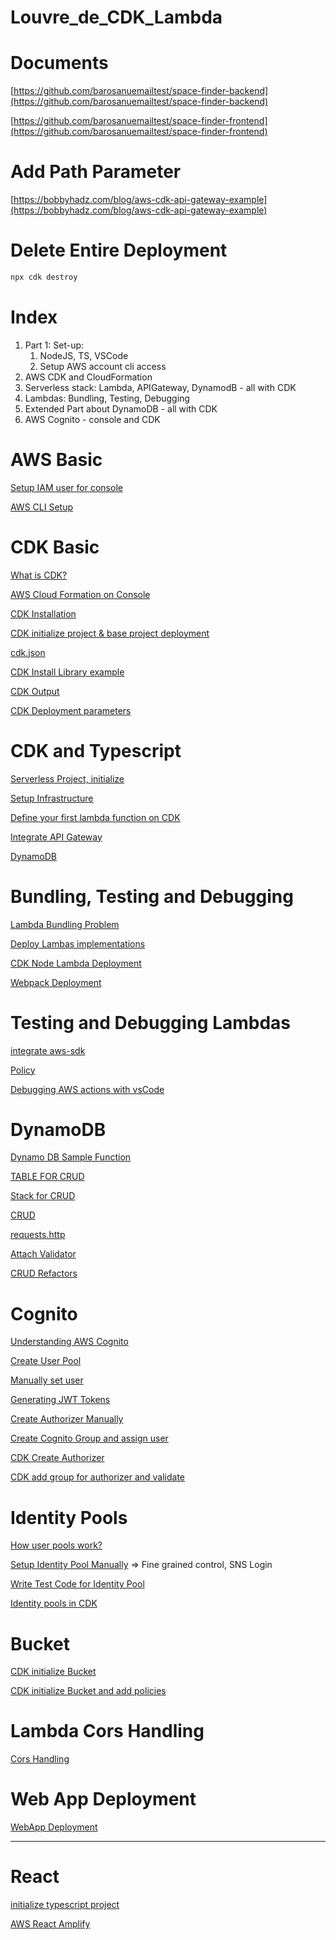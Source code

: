 # Louvre_de_CDK_Lambda

# Documents

[https://github.com/barosanuemailtest/space-finder-backend](https://github.com/barosanuemailtest/space-finder-backend)

[https://github.com/barosanuemailtest/space-finder-frontend](https://github.com/barosanuemailtest/space-finder-frontend)

# Add Path Parameter

[https://bobbyhadz.com/blog/aws-cdk-api-gateway-example](https://bobbyhadz.com/blog/aws-cdk-api-gateway-example)

# Delete Entire Deployment

```bash
npx cdk destroy
```

# Index

1. Part 1: Set-up:
    1. NodeJS, TS, VSCode
    2. Setup AWS account cli access
2. AWS CDK and CloudFormation
3. Serverless stack: Lambda, APIGateway, DynamodB - all with CDK
4. Lambdas: Bundling, Testing, Debugging
5. Extended Part about DynamoDB - all with CDK
6. AWS Cognito - console and CDK  

# AWS Basic

[Setup IAM user for console ](https://www.notion.so/Setup-IAM-user-for-console-890b27a78f9e4804857e0e37ccc7e627)

[AWS CLI Setup ](https://www.notion.so/AWS-CLI-Setup-967d1bc55d0f41caac1ff97fe31a79e4)

# CDK Basic

[What is CDK?](https://www.notion.so/What-is-CDK-4e2bcbf1605f4be4a6d8395d68b68512)

[AWS Cloud Formation on Console ](https://www.notion.so/AWS-Cloud-Formation-on-Console-704d058f69b64285a01a58fd5ab36137)

[CDK Installation](https://www.notion.so/CDK-Installation-2ceb6f27e203474c95385709b1042f31)

[CDK initialize project & base project deployment](https://www.notion.so/CDK-initialize-project-base-project-deployment-c26a2ab7f55a47d59ac1d65ba0207fd2)

[cdk.json ](https://www.notion.so/cdk-json-a1316ea666184fb09a3e6d2cd58475a1)

[CDK Install Library example ](https://www.notion.so/CDK-Install-Library-example-cb33e854112d40f29d1a0ae013a8fdf3)

[CDK Output](https://www.notion.so/CDK-Output-7862b8c34f0d46baaca3a39c734d32db)

[CDK Deployment parameters](https://www.notion.so/CDK-Deployment-parameters-0cfc2b8f95c149f8a62bc4896f4c0d42)

# CDK and Typescript

[Serverless Project, initialize ](https://www.notion.so/Serverless-Project-initialize-3bc44abc7f8c407fb9eb9d662e708182)

[Setup Infrastructure](https://www.notion.so/Setup-Infrastructure-a8c8b5e48ad4406092849369b5fc6531)

[Define your first lambda function on CDK](https://www.notion.so/Define-your-first-lambda-function-on-CDK-e2d3baf4860b4d2d9edfd2b0e8c97afd)

[Integrate API Gateway](https://www.notion.so/Integrate-API-Gateway-e9051994c2cc445ab2863ea01a9ea464)

[DynamoDB ](https://www.notion.so/DynamoDB-e3d8f72c6ee94fcf99116ed840e79985)

# Bundling, Testing and Debugging

[Lambda Bundling Problem](https://www.notion.so/Lambda-Bundling-Problem-d412478058e647d3a5e08ad38b1c9f61)

[Deploy Lambas implementations](https://www.notion.so/Deploy-Lambas-implementations-53dae37da1be461e98ac6905b4c93e42)

[CDK Node Lambda Deployment](https://www.notion.so/CDK-Node-Lambda-Deployment-3de6ea97e67f4b9d9be8de4ff5e4805e)

[Webpack Deployment](https://www.notion.so/Webpack-Deployment-10794d0230414667b694a4b387a70f8c)

# Testing and Debugging Lambdas

[integrate aws-sdk](https://www.notion.so/integrate-aws-sdk-759058b821d24c908b5ed2c6aeb6d9d0)

[Policy ](https://www.notion.so/Policy-d0a0f71184cd4505bca107db58bdda0a)

[Debugging AWS actions with vsCode](https://www.notion.so/Debugging-AWS-actions-with-vsCode-8b04146a6af141a3b0b2e3f43a3e2335)

# DynamoDB

[Dynamo DB Sample Function](https://www.notion.so/Dynamo-DB-Sample-Function-aba6c77c47154b8bb3a1411cdd41dbdc)

[TABLE FOR CRUD](https://www.notion.so/TABLE-FOR-CRUD-9fad1a1e6dd24079bef3683f5971d363)

[Stack for CRUD](https://www.notion.so/Stack-for-CRUD-6ca2a5660b8f41f5aa22449de46e49e9)

[CRUD](https://www.notion.so/CRUD-b15d824a3d3340179f5768edbbafd766)

[requests.http](https://www.notion.so/requests-http-2d746f9458a74c058cf5b5e45ac17781)

[Attach Validator](https://www.notion.so/Attach-Validator-ce78709984a04386a18ff1e5c90d4f0b)

[CRUD Refactors](https://www.notion.so/CRUD-Refactors-3baf9162d81b4f61a2a41a60455e68df)

# Cognito

[Understanding AWS Cognito](https://www.notion.so/Understanding-AWS-Cognito-562a274165f648d4bb93d8557e63c4ef)

[Create User Pool](https://www.notion.so/Create-User-Pool-b184a7658cbf4515880eea3dc4969486)

[Manually set user ](https://www.notion.so/Manually-set-user-72f94ea980064c43b876ca39b49eb91b)

[Generating JWT Tokens](https://www.notion.so/Generating-JWT-Tokens-dce4c7aeb73a42478dda436b7693839d)

[Create Authorizer Manually ](https://www.notion.so/Create-Authorizer-Manually-4cbddc0d98e949d3a480ce592beeb3c1)

[Create Cognito Group and assign user ](https://www.notion.so/Create-Cognito-Group-and-assign-user-43bd47c9c84f47ddac6543328ea2a657)

[CDK Create Authorizer ](https://www.notion.so/CDK-Create-Authorizer-e3f997aca1364b27b99c8d770452a16b)

[CDK add group for authorizer and validate ](https://www.notion.so/CDK-add-group-for-authorizer-and-validate-89e14c8b649f4874b3aba39fbac44cae)

# Identity Pools

[How user pools work?](https://www.notion.so/How-user-pools-work-d074652a66554b8eb4dfb4769cad9483)

[Setup Identity Pool Manually](https://www.udemy.com/course/aws-typescript-cdk-serverless-react/learn/lecture/27148548#overview) ⇒ Fine grained control, SNS Login 

[Write Test Code for Identity Pool](https://www.notion.so/Write-Test-Code-for-Identity-Pool-f3c90fff244a4a37a9ef8f4fe631ffb4)

[Identity pools in CDK](https://www.notion.so/Identity-pools-in-CDK-e350c8b2da924efba7120150adfe308a)

# Bucket

[CDK initialize Bucket](https://www.notion.so/CDK-initialize-Bucket-abca04c364e442f394e28d0c8aef978f)

[CDK initialize Bucket and add policies](https://www.notion.so/CDK-initialize-Bucket-and-add-policies-fa4b92c7c606410ebec99330411ae7ec)

# Lambda Cors Handling

[Cors Handling ](https://www.notion.so/Cors-Handling-16d805cdd2cb406c9851d685f6d49454)

# Web App Deployment

[WebApp Deployment](https://www.notion.so/WebApp-Deployment-8daea8edbe9741e09ee1823e7d289bca)

---

# React

[initialize typescript project](https://www.notion.so/initialize-typescript-project-e21c28d89cec4ebcbe289ea15429cb44)

[AWS React Amplify](https://www.notion.so/AWS-React-Amplify-41e39a6e19af4f228e80fad34afd1b8a)
